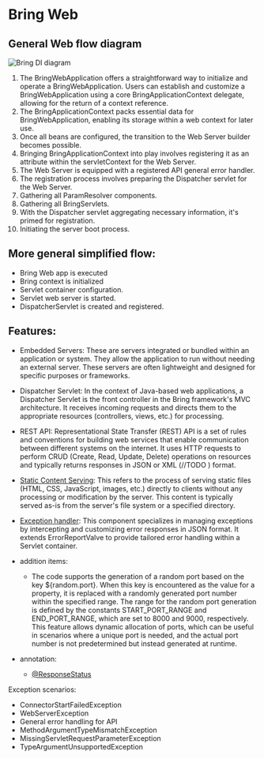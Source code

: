 # Bring Web

## General Web flow diagram

![Bring DI diagram](https://github.com/YevgenDemoTestOrganization/bring/assets/73576438/f00bb773-268d-440c-9603-9a8894210896)

1. The BringWebApplication offers a straightforward way to initialize and operate a BringWebApplication. Users can establish and customize a BringWebApplication using a core BringApplicationContext delegate, allowing for the return of a context reference.
2. The BringApplicationContext packs essential data for BringWebApplication, enabling its storage within a web context for later use.
3. Once all beans are configured, the transition to the Web Server builder becomes possible.
4. Bringing BringApplicationContext into play involves registering it as an attribute within the servletContext for the Web Server.
5. The Web Server is equipped with a registered API general error handler.
6. The registration process involves preparing the Dispatcher servlet for the Web Server.
7. Gathering all ParamResolver components.
8. Gathering all BringServlets.
9. With the Dispatcher servlet aggregating necessary information, it's primed for registration.
10. Initiating the server boot process.

## More general simplified flow:

- Bring Web app is executed
- Bring context is initialized
- Servlet container configuration.
- Servlet web server is started.
- DispatcherServlet is created and registered.

## Features:

- Embedded Servers: These are servers integrated or bundled within an application or system. They allow the application to run without needing an external server. These servers are often lightweight and designed for specific purposes or frameworks.
- Dispatcher Servlet: In the context of Java-based web applications, a Dispatcher Servlet is the front controller in the Bring framework's MVC architecture. It receives incoming requests and directs them to the appropriate resources (controllers, views, etc.) for processing.
- REST API: Representational State Transfer (REST) API is a set of rules and conventions for building web services that enable communication between different systems on the internet. It uses HTTP requests to perform CRUD (Create, Read, Update, Delete) operations on resources and typically returns responses in JSON or XML (//TODO ) format.
- [Static Content Serving](web/servlet/StaticResourceController.md): This refers to the process of serving static files (HTML, CSS, JavaScript, images, etc.) directly to clients without any processing or modification by the server. This content is typically served as-is from the server's file system or a specified directory.
- [Exception handler](/features/web/servlet/JsonExceptionHandler.md): This component specializes in managing exceptions by intercepting and customizing error responses in JSON format. It extends ErrorReportValve to provide tailored error handling within a Servlet container.


- addition items:
  - The code supports the generation of a random port based on the key ${random.port}. When this key is encountered as the value for a property, it is replaced with a randomly generated port number within the specified range. The range for the random port generation is defined by the constants START_PORT_RANGE and END_PORT_RANGE, which are set to 8000 and 9000, respectively. This feature allows dynamic allocation of ports, which can be useful in scenarios where a unique port is needed, and the actual port number is not predetermined but instead generated at runtime.

- annotation: 
  - [@ResponseStatus](web/servlet/annotation/ResponseStatus.md)

Exception scenarios:

- ConnectorStartFailedException
- WebServerException
- General error handling for API
- MethodArgumentTypeMismatchException
- MissingServletRequestParameterException
- TypeArgumentUnsupportedException
